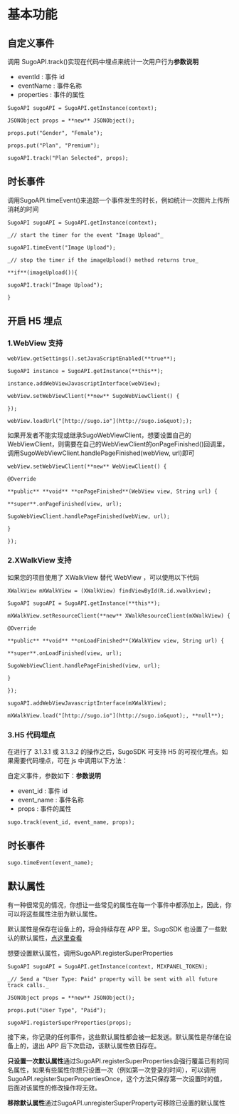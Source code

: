 # 基本功能

## 自定义事件

调用 SugoAPI.track()实现在代码中埋点来统计一次用户行为**参数说明**

* eventId : 事件 id
* eventName : 事件名称
* properties : 事件的属性

```
SugoAPI sugoAPI = SugoAPI.getInstance(context);

JSONObject props = **new** JSONObject();

props.put("Gender", "Female");

props.put("Plan", "Premium");

sugoAPI.track("Plan Selected", props);
```

## 时长事件

调用SugoAPI.timeEvent()来追踪一个事件发生的时长，例如统计一次图片上传所消耗的时间

```
SugoAPI sugoAPI = SugoAPI.getInstance(context);

_// start the timer for the event "Image Upload"_

sugoAPI.timeEvent("Image Upload");

_// stop the timer if the imageUpload() method returns true_

**if**(imageUpload()){

sugoAPI.track("Image Upload");

}
```

## 开启 H5 埋点

### **1.WebView 支持**
```
webView.getSettings().setJavaScriptEnabled(**true**);

SugoAPI instance = SugoAPI.getInstance(**this**);

instance.addWebViewJavascriptInterface(webView);

webView.setWebViewClient(**new** SugoWebViewClient() {

});

webView.loadUrl("[http://sugo.io"](http://sugo.io&quot););
```
如果开发者不能实现或继承SugoWebViewClient，想要设置自己的WebViewClient，则需要在自己的WebViewClient的onPageFinished()回调里，调用SugoWebViewClient.handlePageFinished(webView, url)即可
```
webView.setWebViewClient(**new** WebViewClient() {

@Override

**public** **void** **onPageFinished**(WebView view, String url) {

**super**.onPageFinished(view, url);

SugoWebViewClient.handlePageFinished(webView, url);

}

});
```
### **2.XWalkView 支持**

如果您的项目使用了 XWalkView 替代 WebView ，可以使用以下代码
```
XWalkView mXWalkView = (XWalkView) findViewById(R.id.xwalkview);

SugoAPI sugoAPI = SugoAPI.getInstance(**this**);

mXWalkView.setResourceClient(**new** XWalkResourceClient(mXWalkView) {

@Override

**public** **void** **onLoadFinished**(XWalkView view, String url) {

**super**.onLoadFinished(view, url);

SugoWebViewClient.handlePageFinished(view, url);

}

});

sugoAPI.addWebViewJavascriptInterface(mXWalkView);

mXWalkView.load("[http://sugo.io"](http://sugo.io&quot);, **null**);
```
### **3.H5 代码埋点**

在进行了 3.1.3.1 或 3.1.3.2 的操作之后，SugoSDK 可支持 H5 的可视化埋点。如果需要代码埋点，可在 js 中调用以下方法：

自定义事件，参数如下：**参数说明**

* event_id : 事件 id
* event_name : 事件名称
* props : 事件的属性
```
sugo.track(event_id, event_name, props);
```
## 时长事件
```
sugo.timeEvent(event_name);
```
## 默认属性

有一种很常见的情况，你想让一些常见的属性在每一个事件中都添加上，因此，你可以将这些属性注册为默认属性。

默认属性是保存在设备上的，将会持续存在 APP 里。SugoSDK 也设置了一些默认的默认属性，[点这里查看](http://note.youdao.com/md/preview/preview.html?file=%2Fyws%2Fapi%2Fpersonal%2Ffile%2FCC37957148D740E9B8FA46541EB72375%0A%20%20%20%20%20%20%3Fmethod%3Ddownload%26read%3Dtrue%26shareKey%3Dc89f3b142006e023782479a9f0f751dc)

想要设置默认属性，调用SugoAPI.registerSuperProperties
```
SugoAPI sugoAPI = SugoAPI.getInstance(context, MIXPANEL_TOKEN);

_// Send a "User Type: Paid" property will be sent with all future track calls._

JSONObject props = **new** JSONObject();

props.put("User Type", "Paid");

sugoAPI.registerSuperProperties(props);
```
接下来，你记录的任何事件，这些默认属性都会被一起发送。默认属性是存储在设备上的，退出 APP 后下次启动，该默认属性依旧存在。

**只设置一次默认属性**通过SugoAPI.registerSuperProperties会强行覆盖已有的同名属性，如果有些属性你想只设置一次（例如第一次登录的时间），可以调用SugoAPI.registerSuperPropertiesOnce，这个方法只保存第一次设置时的值，后面对该属性的修改操作将无效。

**移除默认属性**通过SugoAPI.unregisterSuperProperty可移除已设置的默认属性

